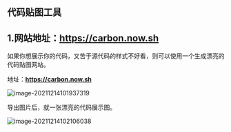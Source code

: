 ## 代码贴图工具

## 1.网站地址：**https://carbon.now.sh**

如果你想展示你的代码，又苦于源代码的样式不好看，则可以使用一个生成漂亮的代码贴图网站。

地址：**https://carbon.now.sh**

![image-20211214101937319](https://bucket-hg.oss-cn-shanghai.aliyuncs.com/img/image-20211214101937319.png)

导出图片后，就一张漂亮的代码展示图。

![image-20211214102106038](https://bucket-hg.oss-cn-shanghai.aliyuncs.com/img/image-20211214102106038.png)

